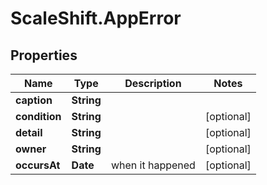 # ScaleShift.AppError

## Properties
Name | Type | Description | Notes
------------ | ------------- | ------------- | -------------
**caption** | **String** |  | 
**condition** | **String** |  | [optional] 
**detail** | **String** |  | [optional] 
**owner** | **String** |  | [optional] 
**occursAt** | **Date** | when it happened | [optional] 


